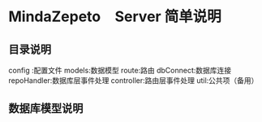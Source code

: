 # MindaZepeto　Server 简单说明

## 目录说明

config :配置文件
models:数据模型
route:路由
dbConnect:数据库连接
repoHandler:数据库层事件处理
controller:路由层事件处理
util:公共项（备用）

## 数据库模型说明

